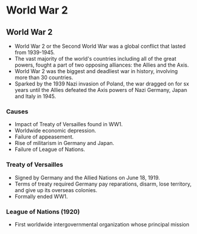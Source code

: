 # World War 2
## World War 2
- World War 2 or the Second World War was a global conflict that lasted from 1939-1945. 
- The vast majority of the world's countries including all of the great powers, fought a part of two opposing alliances: the Allies and the Axis.
- World War 2 was the biggest and deadliest war in history, involving more than 30 countries.
- Sparked by the 1939 Nazi invasion of Poland, the war dragged on for sx years until the Allies defeated the Axis powers of Nazi Germany, Japan and Italy in 1945.
### Causes
- Impact of Treaty of Versailles found in WW1.
- Worldwide economic depression.
- Failure of appeasement.
- Rise of militarism in Germany and Japan.
- Failure of League of Nations.
### Treaty of Versailles
- Signed by Germany and the Allied Nations on June 18, 1919.
- Terms of treaty required Germany pay reparations, disarm, lose territory, and give up its overseas colonies.
- Formally ended WW1.
### League of Nations (1920)
- First worldwide intergovernmental organization whose principal mission
